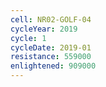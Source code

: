 ```yaml
---
cell: NR02-GOLF-04
cycleYear: 2019
cycle: 1
cycleDate: 2019-01
resistance: 559000
enlightened: 909000
---
```

